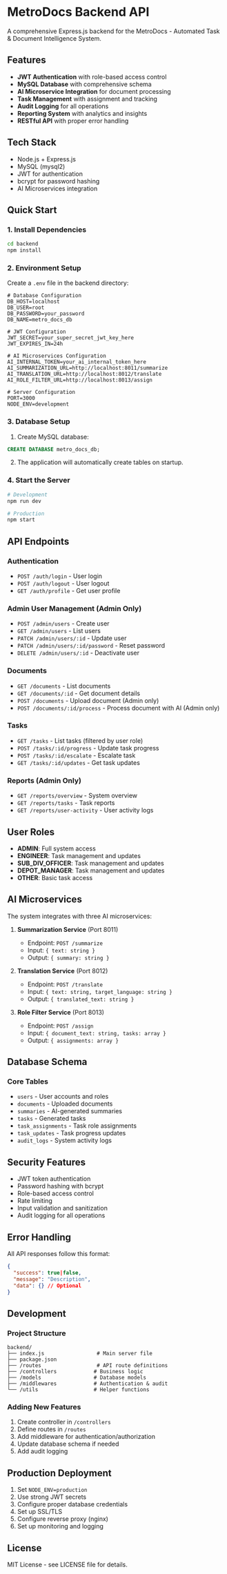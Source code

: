 # MetroDocs Backend API

A comprehensive Express.js backend for the MetroDocs - Automated Task & Document Intelligence System.

## Features

- **JWT Authentication** with role-based access control
- **MySQL Database** with comprehensive schema
- **AI Microservice Integration** for document processing
- **Task Management** with assignment and tracking
- **Audit Logging** for all operations
- **Reporting System** with analytics and insights
- **RESTful API** with proper error handling

## Tech Stack

- Node.js + Express.js
- MySQL (mysql2)
- JWT for authentication
- bcrypt for password hashing
- AI Microservices integration

## Quick Start

### 1. Install Dependencies

```bash
cd backend
npm install
```

### 2. Environment Setup

Create a `.env` file in the backend directory:

```env
# Database Configuration
DB_HOST=localhost
DB_USER=root
DB_PASSWORD=your_password
DB_NAME=metro_docs_db

# JWT Configuration
JWT_SECRET=your_super_secret_jwt_key_here
JWT_EXPIRES_IN=24h

# AI Microservices Configuration
AI_INTERNAL_TOKEN=your_ai_internal_token_here
AI_SUMMARIZATION_URL=http://localhost:8011/summarize
AI_TRANSLATION_URL=http://localhost:8012/translate
AI_ROLE_FILTER_URL=http://localhost:8013/assign

# Server Configuration
PORT=3000
NODE_ENV=development
```

### 3. Database Setup

1. Create MySQL database:
```sql
CREATE DATABASE metro_docs_db;
```

2. The application will automatically create tables on startup.

### 4. Start the Server

```bash
# Development
npm run dev

# Production
npm start
```

## API Endpoints

### Authentication
- `POST /auth/login` - User login
- `POST /auth/logout` - User logout
- `GET /auth/profile` - Get user profile

### Admin User Management (Admin Only)
- `POST /admin/users` - Create user
- `GET /admin/users` - List users
- `PATCH /admin/users/:id` - Update user
- `PATCH /admin/users/:id/password` - Reset password
- `DELETE /admin/users/:id` - Deactivate user

### Documents
- `GET /documents` - List documents
- `GET /documents/:id` - Get document details
- `POST /documents` - Upload document (Admin only)
- `POST /documents/:id/process` - Process document with AI (Admin only)

### Tasks
- `GET /tasks` - List tasks (filtered by user role)
- `POST /tasks/:id/progress` - Update task progress
- `POST /tasks/:id/escalate` - Escalate task
- `GET /tasks/:id/updates` - Get task updates

### Reports (Admin Only)
- `GET /reports/overview` - System overview
- `GET /reports/tasks` - Task reports
- `GET /reports/user-activity` - User activity logs

## User Roles

- **ADMIN**: Full system access
- **ENGINEER**: Task management and updates
- **SUB_DIV_OFFICER**: Task management and updates
- **DEPOT_MANAGER**: Task management and updates
- **OTHER**: Basic task access

## AI Microservices

The system integrates with three AI microservices:

1. **Summarization Service** (Port 8011)
   - Endpoint: `POST /summarize`
   - Input: `{ text: string }`
   - Output: `{ summary: string }`

2. **Translation Service** (Port 8012)
   - Endpoint: `POST /translate`
   - Input: `{ text: string, target_language: string }`
   - Output: `{ translated_text: string }`

3. **Role Filter Service** (Port 8013)
   - Endpoint: `POST /assign`
   - Input: `{ document_text: string, tasks: array }`
   - Output: `{ assignments: array }`

## Database Schema

### Core Tables
- `users` - User accounts and roles
- `documents` - Uploaded documents
- `summaries` - AI-generated summaries
- `tasks` - Generated tasks
- `task_assignments` - Task role assignments
- `task_updates` - Task progress updates
- `audit_logs` - System activity logs

## Security Features

- JWT token authentication
- Password hashing with bcrypt
- Role-based access control
- Rate limiting
- Input validation and sanitization
- Audit logging for all operations

## Error Handling

All API responses follow this format:

```json
{
  "success": true|false,
  "message": "Description",
  "data": {} // Optional
}
```

## Development

### Project Structure
```
backend/
├── index.js                 # Main server file
├── package.json
├── /routes                  # API route definitions
├── /controllers            # Business logic
├── /models                 # Database models
├── /middlewares            # Authentication & audit
└── /utils                  # Helper functions
```

### Adding New Features

1. Create controller in `/controllers`
2. Define routes in `/routes`
3. Add middleware for authentication/authorization
4. Update database schema if needed
5. Add audit logging

## Production Deployment

1. Set `NODE_ENV=production`
2. Use strong JWT secrets
3. Configure proper database credentials
4. Set up SSL/TLS
5. Configure reverse proxy (nginx)
6. Set up monitoring and logging

## License

MIT License - see LICENSE file for details.

